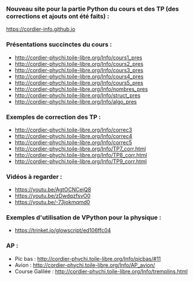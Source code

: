 ### Nouveau site pour la partie Python du cours et des TP (des corrections et ajouts ont été faits) :
https://cordier-info.github.io


### Présentations succinctes du cours :
- http://cordier-phychi.toile-libre.org/Info/cours1_pres
- http://cordier-phychi.toile-libre.org/Info/cours2_pres
- http://cordier-phychi.toile-libre.org/Info/cours3_pres
- http://cordier-phychi.toile-libre.org/Info/cours4_pres
- http://cordier-phychi.toile-libre.org/Info/cours5_pres
- http://cordier-phychi.toile-libre.org/Info/nombres_pres
- http://cordier-phychi.toile-libre.org/Info/struct_pres
- http://cordier-phychi.toile-libre.org/Info/algo_pres

### Exemples de correction des TP :
- http://cordier-phychi.toile-libre.org/Info/correc3
- http://cordier-phychi.toile-libre.org/Info/correc4
- http://cordier-phychi.toile-libre.org/Info/correc5
- http://cordier-phychi.toile-libre.org/Info/TP7_corr.html
- http://cordier-phychi.toile-libre.org/Info/TP8_corr.html
- http://cordier-phychi.toile-libre.org/Info/TP9_corr.html

### Vidéos à regarder :
- https://youtu.be/AgtOCNCejQ8
- https://youtu.be/zDwdqzfsvO0
- https://youtu.be/-73jokmqmd0

### Exemples d'utilisation de VPython pour la physique :
- https://trinket.io/glowscript/ed106ffc04

### AP :
- Pic bas : http://cordier-phychi.toile-libre.org/Info/picbas/#11
- Avion : http://cordier-phychi.toile-libre.org/Info/AP_avion/
- Course Galilée : http://cordier-phychi.toile-libre.org/Info/tremplins.html
